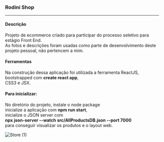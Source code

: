 <h3>Rodini Shop</h3>

<hr/>

<h4>Descrição</h4>

Projeto de ecommerce criado para participar do processo seletivo para estágio Front End. <br />
As fotos e descrições foram usadas como parte de desenvolvimento deste projeto pessoal, não pertencem a mim.

<h4>Ferramentas</h4>

Na construção dessa aplicação foi utilizada a ferramenta ReactJS, <br/>
bootstrapped com **create react app**, <br />
CSS3 e JSX.

<h4>Para inicializar:</h4>

No diretório do projeto, instale o node package <br/> 
inicialize a aplicação com **npm run start**, <br />
inicialize o JSON server com <br />
**npx json-server --watch src/AllProductsDB.json --port 7000** <br />
para conseguir visualizar os produtos e o layout web. 
<br/>

![Store (1)](https://user-images.githubusercontent.com/82395166/128014382-09e86c29-af43-497e-a9ea-921bc537641b.png)

